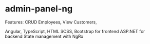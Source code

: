 # admin-panel-ng
Features:
CRUD Employees,
View Customers,

Angular, TypeScript, HTML SCSS, Bootstrap for frontend
ASP.NET for backend
State management with NgRx